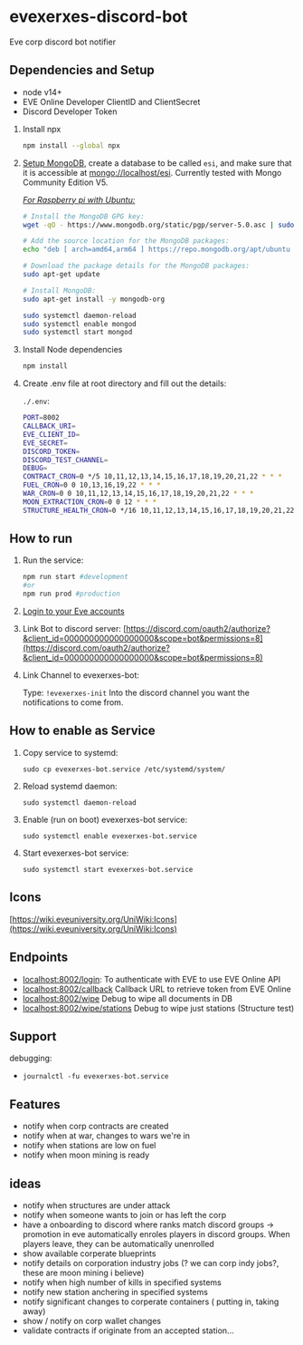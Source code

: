 # evexerxes-discord-bot

Eve corp discord bot notifier

## Dependencies and Setup

- node v14+
- EVE Online Developer ClientID and ClientSecret
- Discord Developer Token

1. Install npx

    ```bash
    npm install --global npx
    ```

2. [Setup MongoDB](https://docs.mongodb.com/manual/administration/install-community/), create a database to be called `esi`, and make sure that it is accessible at [mongo://localhost/esi](mongo://localhost/esi). Currently tested with Mongo Community Edition V5.

    [_For Raspberry pi with Ubuntu:_](https://developer.mongodb.com/how-to/mongodb-on-raspberry-pi/)

    ```bash
    # Install the MongoDB GPG key:
    wget -qO - https://www.mongodb.org/static/pgp/server-5.0.asc | sudo apt-key add -

    # Add the source location for the MongoDB packages:
    echo "deb [ arch=amd64,arm64 ] https://repo.mongodb.org/apt/ubuntu focal/mongodb-org/5.0 multiverse" | sudo tee /etc/apt/sources.list.d/mongodb-org-5.0.list

    # Download the package details for the MongoDB packages:
    sudo apt-get update

    # Install MongoDB:
    sudo apt-get install -y mongodb-org

    sudo systemctl daemon-reload
    sudo systemctl enable mongod
    sudo systemctl start mongod
    ```

3. Install Node dependencies

    ```bash
    npm install
    ```

4. Create .env file at root directory and fill out the details:

    `./.env`:

    ```bash
    PORT=8002
    CALLBACK_URI=
    EVE_CLIENT_ID=
    EVE_SECRET=
    DISCORD_TOKEN=
    DISCORD_TEST_CHANNEL=
    DEBUG=
    CONTRACT_CRON=0 */5 10,11,12,13,14,15,16,17,18,19,20,21,22 * * *
    FUEL_CRON=0 0 10,13,16,19,22 * * *
    WAR_CRON=0 0 10,11,12,13,14,15,16,17,18,19,20,21,22 * * *
    MOON_EXTRACTION_CRON=0 0 12 * * *
    STRUCTURE_HEALTH_CRON=0 */16 10,11,12,13,14,15,16,17,18,19,20,21,22 * * *
    ```

## How to run

1. Run the service:

    ```bash
    npm run start #development
    #or
    npm run prod #production
    ```

2. [Login to your Eve accounts](localhost:8002/login)

3. Link Bot to discord server: [https://discord.com/oauth2/authorize?&client_id=000000000000000000&scope=bot&permissions=8](https://discord.com/oauth2/authorize?&client_id=000000000000000000&scope=bot&permissions=8)

4. Link Channel to evexerxes-bot:

    Type: `!evexerxes-init`
    Into the discord channel you want the notifications to come from.

## How to enable as Service

1. Copy service to systemd:

    `sudo cp evexerxes-bot.service /etc/systemd/system/`
2. Reload systemd daemon:

    `sudo systemctl daemon-reload`
3. Enable (run on boot) evexerxes-bot service:

    `sudo systemctl enable evexerxes-bot.service`

4. Start evexerxes-bot service:

    `sudo systemctl start evexerxes-bot.service`

## Icons

[https://wiki.eveuniversity.org/UniWiki:Icons](https://wiki.eveuniversity.org/UniWiki:Icons)

## Endpoints

- [localhost:8002/login](localhost:8002/login): To authenticate with EVE to use EVE Online API
- [localhost:8002/callback](localhost:8002/callback) Callback URL to retrieve token from EVE Online
- [localhost:8002/wipe](localhost:8002/wipe) Debug to wipe all documents in DB
- [localhost:8002/wipe/stations](localhost:8002/wipe/stations) Debug to wipe just stations (Structure test)

## Support

debugging:

- `journalctl -fu evexerxes-bot.service`

## Features

* notify when corp contracts are created
* notify when at war, changes to wars we're in
* notify when stations are low on fuel
* notify when moon mining is ready

## ideas

* notify when structures are under attack
* notify when someone wants to join or has left the corp
* have a onboarding to discord where ranks match discord groups -> promotion in eve automatically enroles players in discord groups. When players leave, they can be automatically unenrolled
* show available corperate blueprints
* notify details on corporation industry jobs (? we can corp indy jobs?, these are moon mining i believe)
* notify when high number of kills in specified systems
* notify new station anchering in specified systems
* notify significant changes to corperate containers ( putting in, taking away)
* show / notify on corp wallet changes
* validate contracts if originate from an accepted station...
